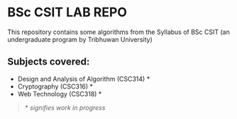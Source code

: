 # BSc CSIT LAB REPO 

This repository contains some algorithms from the Syllabus of BSc CSIT (an undergraduate program by Tribhuwan University) 


## Subjects covered:

- Design and Analysis of Algorithm (CSC314) *
- Cryptography (CSC316) *
- Web Technology (CSC318) *


> \* _signifies work in progress_
